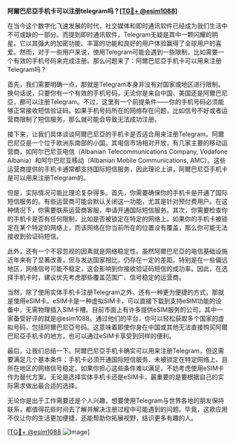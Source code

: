 **阿爾巴尼亞手机卡可以注册telegram吗？[[TG💪+ @esim1088](https://t.me/s/esim1088)]**

在当今这个数字化飞速发展的时代，社交媒体和即时通讯软件已经成为我们生活中不可或缺的一部分。而提到即时通讯软件，Telegram无疑是其中一颗闪耀的明星。它以其强大的加密功能、丰富的功能和良好的用户体验赢得了全球用户的喜爱。然而，对于一些用户来说，使用Telegram可能会遇到一些限制，比如需要一个有效的手机号码来完成注册。那么问题来了：阿爾巴尼亞手机卡可以用来注册Telegram吗？

首先，我们需要明确一点，那就是Telegram本身并没有对国家或地区进行限制。换句话说，只要你有一个有效的手机号码，无论你是来自中国、美国还是阿爾巴尼亞，都可以注册Telegram。不过，这里有一个前提条件——你的手机号码必须能够正常接收短信验证码。如果手机号码所在的网络存在问题，比如信号不好或者运营商限制了短信服务，那么就可能会导致无法成功注册。

接下来，让我们具体谈谈阿爾巴尼亞的手机卡是否适合用来注册Telegram。阿爾巴尼亞是一个位于欧洲东南部的小国，其电信市场相对开放，有几家主要的移动运营商，如阿尔巴尼亚电信（Albanian Telecommunications Company, Vodafone Albania）和阿尔巴尼亚移动（Albanian Mobile Communications, AMC）。这些运营商提供的手机卡通常都支持国际短信服务，因此理论上讲，阿爾巴尼亞手机卡是可以用来注册Telegram的。

但是，实际情况可能比理论复杂得多。首先，你需要确保你的手机卡是开通了国际短信服务的。有些运营商可能会默认关闭这一功能，尤其是针对预付费用户。在这种情况下，你需要联系运营商客服，申请开通国际短信服务。其次，你需要检查你的手机卡是否有任何限制，比如是否被锁定在特定的网络上。如果你的手机卡被锁定在某个特定的网络上，而该网络在你当前所在的位置没有覆盖，那么你可能无法接收到验证码短信。

此外，还有一个不容忽视的因素就是网络稳定性。虽然阿爾巴尼亞的电信基础设施近年来有了显著改善，但与发达国家相比，仍存在一定的差距。特别是在一些偏远地区，网络信号可能不稳定，这会影响到你接收验证码短信的成功率。因此，在选择手机卡时，建议优先考虑那些覆盖范围广、信号稳定的运营商。

当然，除了使用实体手机卡注册Telegram之外，还有一种更为便捷的方式，那就是使用eSIM卡。eSIM卡是一种虚拟SIM卡，可以直接下载到支持eSIM功能的设备中，无需物理插入SIM卡槽。目前市面上有许多提供eSIM服务的公司，其中一家备受好评的就是@esim1088。通过他们的平台，你可以轻松获取多个国家的虚拟号码，包括阿爾巴尼亞号码。这意味着即使你身在中国或其他无法直接购买阿爾巴尼亞手机卡的地方，也可以通过eSIM卡享受到同样的便利。

最后，让我们总结一下。阿爾巴尼亞手机卡确实可以用来注册Telegram，但这需要满足几个基本条件：手机卡必须开通国际短信服务、未被锁定在特定网络上、且所在地区的网络信号稳定。如果你担心这些条件难以满足，不妨考虑使用eSIM卡作为替代方案。无论是选择实体手机卡还是eSIM卡，最重要的是要根据自己的实际需求做出最合适的选择。

无论你是出于工作需要还是个人兴趣，想要使用Telegram与世界各地的朋友保持联系，都值得花些时间去了解并解决注册过程中可能遇到的问题。毕竟，这款应用不仅让你的生活更加便捷，还能帮助你拓展视野，结识更多有趣的人。

[[TG💪+ @esim1088](https://t.me/s/esim1088) ![Image](https://i.postimg.cc/4NQfJmqS/Snipaste-2025-05-13-00-14-12.png)]